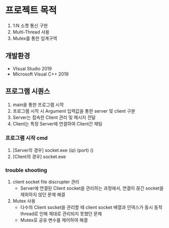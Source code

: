 # 프로젝트 목적

1. 1:N 소켓 통신 구현
2. Multi-Thread 사용
3. Mutex를 통한 임계구역

## 개발환경
- VIsual Studio 2019
- Microsoft Visual C++ 2019

## 프로그램 시퀀스
1. main을 통한 프로그램 시작
2. 프로그램 시작 시 Argument 입력값을 통한 server 및 client 구분
3. Server는 접속한 Client 관리 및 메시지 전달
4. Client는 특정 Server에 연결하여 Client간 채팅

### 프로그램 시작 cmd
1. [Server의 경우] socket.exe (ip) (port) ()
2. [Client의 경우] socket.exe 

### trouble shooting
1. client socket file discrupter 관리
   - Server에 연결된 Client socket을 관리하는 과정에서, 연결이 끊긴 socket을 제외하지 않던 문제 해결
2. Mutex 사용
   - 다수의 Client socket을 관리할 때 client socket 배열과 인덱스가 동시 동작 thread로 인해 제대로 관리되지 못했던 문제
   - Mutex로 공유 변수를 제어하여 해결
   

